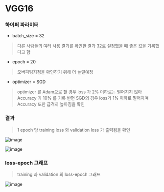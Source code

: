 # VGG16

### 하이퍼 파라미터
 - batch_size = 32
 >다른 사람들의 여러 사용 결과를 확인한 결과 32로 설정했을 때 좋은 값을 기록했다고 함
 - epoch = 20
 >오버피팅지점을 확인하기 위해 더 늘릴예정
 - optimizer = SGD
 >optimizer 를 Adam으로 할 경우 loss 가 2% 이하로는 떨어지지 않아 Accuracy 가 10% 를 기록
 >반면 SGD의 경우 loss가 1% 이하로 떨어지며 Accuracy 또한 급격히 높아짐을 확인

### 결과
 >1 epoch 당 training loss 와 validation loss 가 출력됨을 확인

![image](https://user-images.githubusercontent.com/113009722/228732274-9359708c-4f10-41e6-9102-a78ee3598e1e.png)

![image](https://user-images.githubusercontent.com/113009722/228732382-d3950679-67cd-4e2f-9996-ddb56a676650.png)


### loss-epoch 그래프
 >training 과 validation 의 loss-epoch 그래프

![image](https://user-images.githubusercontent.com/113009722/228732483-a15e4354-9188-46b0-a7fa-9e10996b8be6.png)

